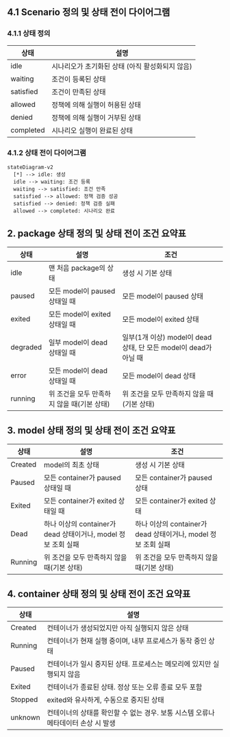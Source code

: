 ## 4.1 Scenario 정의 및 상태 전이 다이어그램
### 4.1.1 상태 정의
| 상태 | 설명 |
|------|------|
| idle | 시나리오가 초기화된 상태 (아직 활성화되지 않음) |
| waiting | 조건이 등록된 상태 |
| satisfied | 조건이 만족된 상태 |
| allowed | 정책에 의해 실행이 허용된 상태 |
| denied | 정책에 의해 실행이 거부된 상태 |
| completed | 시나리오 실행이 완료된 상태 |

### 4.1.2 상태 전이 다이어그램
```mermaid
stateDiagram-v2
  [*] --> idle: 생성
  idle --> waiting: 조건 등록
  waiting --> satisfied: 조건 만족
  satisfied --> allowed: 정책 검증 성공
  satisfied --> denied: 정책 검증 실패
  allowed --> completed: 시나리오 완료
```

## 2. package 상태 정의 및 상태 전이 조건 요약표
| 상태      | 설명 | 조건 |
|-----------|------|---------------------------------------------------|
| idle      | 맨 처음 package의 상태 | 생성 시 기본 상태 |
| paused    | 모든 model이 paused 상태일 때 | 모든 model이 paused 상태 |
| exited    | 모든 model이 exited 상태일 때 | 모든 model이 exited 상태 |
| degraded  | 일부 model이 dead 상태일 때 | 일부(1개 이상) model이 dead 상태, 단 모든 model이 dead가 아닐 때 |
| error     | 모든 model이 dead 상태일 때 | 모든 model이 dead 상태 |
| running   | 위 조건을 모두 만족하지 않을 때(기본 상태) | 위 조건을 모두 만족하지 않을 때(기본 상태) |

## 3. model 상태 정의 및 상태 전이 조건 요약표
| 상태      | 설명 | 조건 |
|-----------|------|---------------------------------------------------|
| Created   | model의 최초 상태 | 생성 시 기본 상태 |
| Paused    | 모든 container가 paused 상태일 때 | 모든 container가 paused 상태 |
| Exited    | 모든 container가 exited 상태일 때 | 모든 container가 exited 상태 |
| Dead      | 하나 이상의 container가 dead 상태이거나, model 정보 조회 실패 | 하나 이상의 container가 dead 상태이거나, model 정보 조회 실패 |
| Running   | 위 조건을 모두 만족하지 않을 때(기본 상태) | 위 조건을 모두 만족하지 않을 때(기본 상태) |

## 4. container 상태 정의 및 상태 전이 조건 요약표
| 상태     | 설명                                                                 |
|----------|----------------------------------------------------------------------|
| Created  | 컨테이너가 생성되었지만 아직 실행되지 않은 상태 |
| Running  | 컨테이너가 현재 실행 중이며, 내부 프로세스가 동작 중인 상태                                 |
| Paused  | 컨테이너가 일시 중지된 상태. 프로세스는 메모리에 있지만 실행되지 않음        |
| Exited   | 컨테이너가 종료된 상태. 정상 또는 오류 종료 모두 포함                          |
| Stopped  | exited와 유사하게, 수동으로 중지된 상태    |
| unknown  | 컨테이너의 상태를 확인할 수 없는 경우. 보통 시스템 오류나 메타데이터 손상 시 발생 |
